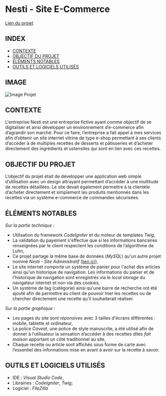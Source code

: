 # Nesti - Site E-Commerce

[Lien du projet](https://projets.teillieraxel.com/nesti-site-e-commerce/public/)

## INDEX

- [CONTEXTE](https://github.com/Axel-Teillier/Nesti-Site-E-Commerce/blob/master/README.md#contexte)
- [OBJECTIF DU PROJET](https://github.com/Axel-Teillier/Nesti-Site-E-Commerce/blob/master/README.md#objectif-du-projet)
- [ÉLÉMENTS NOTABLES](https://github.com/Axel-Teillier/Nesti-Site-E-Commerce/blob/master/README.md#éléments-notables)
- [OUTILS ET LOGICIELS UTILISÉS](https://github.com/Axel-Teillier/Nesti-Site-E-Commerce/blob/master/README.md#outils-et-logiciels-utilisés)

## IMAGE

![Image Projet](https://teillieraxel.com/static/media/Nesti%20-%20site%20e-commerce.971e46e6.png)


## CONTEXTE

L'entreprise Nesti est une entreprise fictive ayant comme objectif de se digitaliser et ainsi développer un environnement d’e-commerce afin d’agrandir son marché. Pour ce faire, l’entreprise a fait appel à mes services afin d’obtenir un site internet vitrine de type e-shop permettant à ses clients d’accéder à de multiples recettes de desserts et pâtisseries et d’acheter directement des ingrédients et ustensiles qui sont en lien avec ces recettes.


## OBJECTIF DU PROJET

L’objectif du projet était de développer une application web simple d’utilisation avec un design attrayant permettant d’accéder à une multitude de recettes détaillées. Le site devait également permettre à la clientèle d’acheter directement et simplement les produits mentionnés dans les recettes via un système e-commerce de commandes sécurisées.


## ÉLÉMENTS NOTABLES

*Sur la partie technique :* 

- Utilisation du framework *CodeIgniter* et du moteur de templates *Twig*,
- La validation du payement s'effectue que si les informations bancaires renseignées par le client respectent les conditions de l’algorithme de Luhn,
- Ce projet partage la même base de données (*MySQL*) qu'un autre projet nommé *Nesti - Site Administratif* ([lien ici](https://github.com/Axel-Teillier/Nesti-Site-Administratif)),
- Le site internet comporte un système de panier pour l'achat des articles ainsi qu'un historique de navigation. Les informations du panier et de l'historique de navigation sont enregistrés via le *local storage* du navigateur internet et non via des cookies,
- Un système de tag (catégorie) ainsi qu'une barre de recherche ont été ajouté afin de permettre au client de pouvoir trier les recettes ou de chercher directement une recette qu’il souhaiterait réaliser.

*Sur la partie graphique :* 

- Les pages du site sont *réponsives* avec 3 tailles d'écrans différentes : mobile, tablette et ordinateur,
- La police *Caveat*, une police de style manuscrite, a été utilisé afin de donner à l’utilisateur la sensation d’accéder à des recettes dites *fait maison* apportant un côté traditionnel au site,
- Chaque recette ou article sont affichés sous forme de carte avec l’essentiel des informations mise en avant à avoir sur la recette à savoir.


## OUTILS ET LOGICIELS UTILISÉS

- IDE : *Visual Studio Code*,
- Librairies : *CodeIgniter*, *Twig*;
- Logiciel : *FileZilla*
